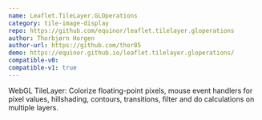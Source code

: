 ```yaml
---
name: Leaflet.TileLayer.GLOperations
category: tile-image-display
repo: https://github.com/equinor/leaflet.tilelayer.gloperations
author: Thorbjørn Horgen
author-url: https://github.com/thor85
demo: https://equinor.github.io/leaflet.tilelayer.gloperations/
compatible-v0:
compatible-v1: true
---
```


WebGL TileLayer: Colorize floating-point pixels, mouse event handlers for pixel values, hillshading, contours, transitions, filter and do calculations on multiple layers.
